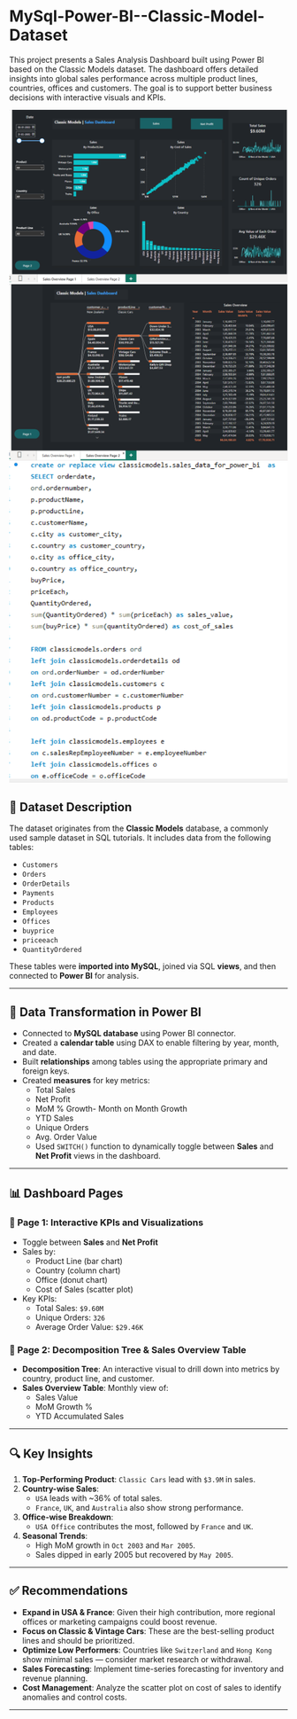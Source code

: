 # MySql-Power-BI--Classic-Model-Dataset
This project presents a Sales Analysis Dashboard built using Power BI based on the Classic Models dataset. The dashboard offers detailed insights into global sales performance across multiple product lines, countries, offices and customers. The goal is to support better business decisions with interactive visuals and KPIs.

![Dashboard Screenshot - Page 1](classic-model-page1.png)  
![Dashboard Screenshot - Page 1](classic-model-page2.png)  
![Dashboard Screenshot - Page 1](mysql-view.png)  


## 🧾 Dataset Description

The dataset originates from the **Classic Models** database, a commonly used sample dataset in SQL tutorials. It includes data from the following tables:
- `Customers`
- `Orders`
- `OrderDetails`
- `Payments`
- `Products`
- `Employees`
- `Offices`
- `buyprice`
- `priceeach`
- `QuantityOrdered`

These tables were **imported into MySQL**, joined via SQL **views**, and then connected to **Power BI** for analysis.

---

## 🔁 Data Transformation in Power BI

- Connected to **MySQL database** using Power BI connector.
- Created a **calendar table** using DAX to enable filtering by year, month, and date.
- Built **relationships** among tables using the appropriate primary and foreign keys.
- Created **measures** for key metrics:
  - Total Sales
  - Net Profit
  - MoM % Growth- Month on Month Growth
  - YTD Sales
  - Unique Orders
  - Avg. Order Value
  - Used `SWITCH()` function to dynamically toggle between **Sales** and **Net Profit** views in the dashboard.

---

## 📊 Dashboard Pages

### 🔹 Page 1: Interactive KPIs and Visualizations

- Toggle between **Sales** and **Net Profit**
- Sales by:
  - Product Line (bar chart)
  - Country (column chart)
  - Office (donut chart)
  - Cost of Sales (scatter plot)
- Key KPIs:
  - Total Sales: `$9.60M`
  - Unique Orders: `326`
  - Average Order Value: `$29.46K`

### 🔹 Page 2: Decomposition Tree & Sales Overview Table

- **Decomposition Tree**: An interactive visual to drill down into metrics by country, product line, and customer.
- **Sales Overview Table**: Monthly view of:
  - Sales Value
  - MoM Growth %
  - YTD Accumulated Sales

---

## 🔍 Key Insights

1. **Top-Performing Product**: `Classic Cars` lead with `$3.9M` in sales.
2. **Country-wise Sales**:
   - `USA` leads with ~36% of total sales.
   - `France`, `UK`, and `Australia` also show strong performance.
3. **Office-wise Breakdown**:
   - `USA Office` contributes the most, followed by `France` and `UK`.
4. **Seasonal Trends**:
   - High MoM growth in `Oct 2003` and `Mar 2005`.
   - Sales dipped in early 2005 but recovered by `May 2005`.

---

## ✅ Recommendations

- **Expand in USA & France**: Given their high contribution, more regional offices or marketing campaigns could boost revenue.
- **Focus on Classic & Vintage Cars**: These are the best-selling product lines and should be prioritized.
- **Optimize Low Performers**: Countries like `Switzerland` and `Hong Kong` show minimal sales — consider market research or withdrawal.
- **Sales Forecasting**: Implement time-series forecasting for inventory and revenue planning.
- **Cost Management**: Analyze the scatter plot on cost of sales to identify anomalies and control costs.

---
